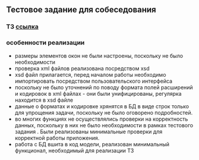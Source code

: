 ## Тестовое задание для собеседования

### ТЗ [ссылка](https://docs.google.com/document/d/1PvqF65HAO7I2cpEPafXltq5zRbuC1BUT/edit?usp=drive_web&ouid=103692810119677326605&rtpof=true)

### особенности реализации
* размеры элементов окон не были настроены, поскольку не было необходимости
* проверка xml файлов реализована посредством xsd
* xsd файл прилагается, перед началом работы необходимо импортировать посредством пользовательского интерфейса
* поскольку не было уточнений по поводу формата полей расширений и кодировок  в xml файлах - они были унифицированы, регулярка находится в xsd файле
* данные о форматах и кодировке хрянятся в БД в виде строк только для упрощения задачи, поскольку не было оговорено подробностей. 
* во многих функциях не осуществлялись проверки на корректность данных, поскольку в них не было необходимости в рамках тестового задания . Были реализованы минимальные проверки для корректной работы приложения.
* работа с БД вшита в код модели, реализован минимальный функционал, необходимый для реализации ТЗ
